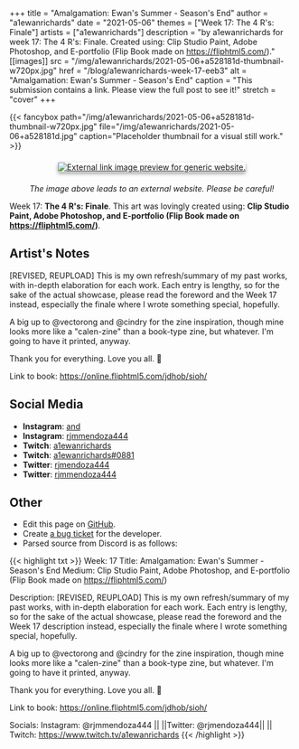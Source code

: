 +++
title =       "Amalgamation: Ewan's Summer - Season's End"
author =      "a1ewanrichards"
date =        "2021-05-06"
themes =      ["Week 17: The 4 R's: Finale"]
artists =     ["a1ewanrichards"]
description = "by a1ewanrichards for week 17: The 4 R's: Finale. Created using: Clip Studio Paint, Adobe Photoshop, and E-portfolio (Flip Book made on https://fliphtml5.com/)."
[[images]]
      src = "/img/a1ewanrichards/2021-05-06+a528181d-thumbnail-w720px.jpg"
      href = "/blog/a1ewanrichards-week-17-eeb3"
      alt = "Amalgamation: Ewan's Summer - Season's End"
      caption = "This submission contains a link. Please view the full post to see it!"
      stretch = "cover"
+++

{{< fancybox path="/img/a1ewanrichards/2021-05-06+a528181d-thumbnail-w720px.jpg" file="/img/a1ewanrichards/2021-05-06+a528181d.jpg" caption="Placeholder thumbnail for a visual still work." >}}
<div style="text-align: center; margin: 1.5em; margin-top: 1.5em;" ><a href="https://online.fliphtml5.com/jdhob/sioh/" target="_blank"><img src="https://online.fliphtml5.com/jdhob/sioh/files/shot.jpg" alt="External link image preview for generic website." style="box-shadow: 0 3px 6px rgb(0 0 0 / 16%), 0 3px 6px rgb(0 0 0 / 23%);"/></a></div><p style="text-align: center"><i>The image above leads to an external website. Please be careful!</i></p>

Week 17: **The 4 R's: Finale**. This art was lovingly created using: **Clip Studio Paint, Adobe Photoshop, and E-portfolio (Flip Book made on https://fliphtml5.com/)**.

## Artist's Notes

[REVISED, REUPLOAD] This is my own refresh/summary of my past works, with in-depth elaboration for each work. Each entry is lengthy, so for the sake of the actual showcase, please read the foreword and the Week 17 instead, especially the finale where I wrote something special, hopefully.

A big up to @vectorong  and @cindry  for the zine inspiration, though mine looks more like a "calen-zine" than a book-type zine, but whatever. I'm going to have it printed, anyway.

Thank you for everything. Love you all. 🥰 

Link to book: https://online.fliphtml5.com/jdhob/sioh/

## Social Media

- **Instagram**: <a href='https://instagram.com/and' target='_blank'>and</a>
- **Instagram**: <a href='https://instagram.com/rjmmendoza444' target='_blank'>rjmmendoza444</a>
- **Twitch**: <a href='https://twitch.tv/a1ewanrichards' target='_blank'>a1ewanrichards</a>
- **Twitch**: <a href='https://twitch.tv/a1ewanrichards#0881' target='_blank'>a1ewanrichards#0881</a>
- **Twitter**: <a href='https://twitter.com/rjmendoza444' target='_blank'>rjmendoza444</a>
- **Twitter**: <a href='https://twitter.com/rjmmendoza444' target='_blank'>rjmmendoza444</a>

## Other

- Edit this page on [GitHub](https://github.com/teaminkling/web-refresh/edit/main/content/blog/a1ewanrichards-week-17-eeb3.md).
- Create [a bug ticket](https://github.com/teaminkling/web-refresh/issues/new?assignees=&labels=bug&template=problem-report.md&title=) for the developer.
- Parsed source from Discord is as follows:

{{< highlight txt >}}
Week: 17
Title: Amalgamation: Ewan's Summer - Season's End
Medium: Clip Studio Paint, Adobe Photoshop, and E-portfolio (Flip Book made on https://fliphtml5.com/)

Description:
[REVISED, REUPLOAD] This is my own refresh/summary of my past works, with in-depth elaboration for each work. Each entry is lengthy, so for the sake of the actual showcase, please read the foreword and the Week 17 description instead, especially the finale where I wrote something special, hopefully.

A big up to @vectorong  and @cindry  for the zine inspiration, though mine looks more like a "calen-zine" than a book-type zine, but whatever. I'm going to have it printed, anyway.

Thank you for everything. Love you all. 🥰 

Link to book: https://online.fliphtml5.com/jdhob/sioh/

Socials: Instagram: @rjmmendoza444 ||  ||Twitter: @rjmendoza444||  || Twitch: https://www.twitch.tv/a1ewanrichards
{{< /highlight >}}